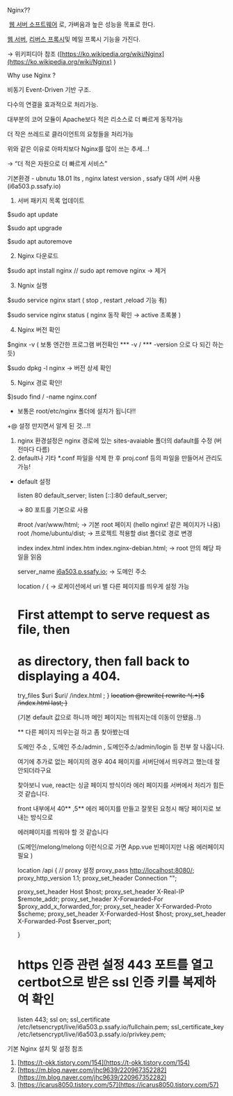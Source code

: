 Nginx??

 [웹 서버 소프트웨어](https://ko.wikipedia.org/wiki/%EC%9B%B9_%EC%84%9C%EB%B2%84_%EC%86%8C%ED%94%84%ED%8A%B8%EC%9B%A8%EC%96%B4) 로, 가벼움과 높은 성능을 목표로 한다. 

[웹 서버](https://ko.wikipedia.org/wiki/%EC%9B%B9_%EC%84%9C%EB%B2%84), [리버스 프록시](https://ko.wikipedia.org/wiki/%EB%A6%AC%EB%B2%84%EC%8A%A4_%ED%94%84%EB%A1%9D%EC%8B%9C)및 메일 프록시 기능을 가진다. 

→ 위키피디아 참조 ([https://ko.wikipedia.org/wiki/Nginx](https://ko.wikipedia.org/wiki/Nginx) )

Why use Nginx ?

비동기 Event-Driven 기반 구조.

다수의 연결을 효과적으로 처리가능.

대부분의 코어 모듈이 Apache보다 적은 리소스로 더 빠르게 동작가능

더 작은 쓰레드로 클라이언트의 요청들을 처리가능

위와 같은 이유로 아파치보다 Nginx를 많이 쓰는 추세...!

→ “더 적은 자원으로 더 빠르게 서비스”

기본환경  - ubnutu 18.01 lts , nginx latest version , ssafy 대여 서버 사용(i6a503.p.ssafy.io)

 

1) 서버 패키지 목록 업데이트

$sudo apt update 

$sudo apt upgrade

$sudo apt autoremove

2) Nginx 다운로드

$sudo apt install nginx    // sudo apt remove nginx → 제거

3) Ngnix 실행

$sudo service nginx start ( stop , restart ,reload 기능 有)

$sudo service nginx status ( nginx 동작 확인 → active 초록불 ) 

4) Nginx 버전 확인

$nginx -v ( 보통 엔간한 프로그램 버전확인 *** -v / *** -version 으로 다 되긴 하는듯)

$sudo dpkg -l nginx → 버전 상세 확인

5) Nginx 경로 확인! 

$)sudo find / -name nginx.conf

- 보통은 root/etc/nginx 폴더에 설치가 됩니다!!

+@  설정 만지면서 알게 된 것...!!

1. nginx 환경설정은 nginx 경로에 있는 sites-avaiable 폴더의 dafault를 수정 (버전마다 다름)
2. default나 기타 *.conf 파일을 삭제 한 후 proj.conf 등의 파일을 만들어서 관리도 가능!

- default 설정
    
    listen 80 default_server;
    listen [::]:80 default_server;
    
    → 80 포트를 기본으로 사용
    
    #root /var/www/html; → 기본 root 페이지 (hello nginx! 같은 페이지가 나옴) 
    root /home/ubuntu/dist; → 프로젝트 적용할 dist 폴더로 경로 변경 
    
    index index.html index.htm index.nginx-debian.html; → root 안의 해당 파일을 읽음
    
    server_name [i6a503.p.ssafy.io](http://i6a503.p.ssafy.io/); → 도메인 주소
    
    location / {   → 로케이션에서 uri 별 다른 페이지를 띄우게 설정 가능
    # First attempt to serve request as file, then
    # as directory, then fall back to displaying a 404.
    try_files $uri $uri/ /index.html ;
    }
    ~~location @rewrite{
    rewrite ^(.+)$ /index.html last;
    }~~
    
    (기본 default 값으로 하니까 메인 페이지는 띄워지는데 이동이 안됐음..!)
    
    ** 다른 페이지 띄우는걸 하고 좀 찾아봤는데
    
    도메인 주소 , 도메인 주소/admin , 도메인주소/admin/login 등 전부 잘 나옵니다.
    
    여기에 추가로 없는 페이지의 경우 404 페이지를 서버단에서 띄우려고 했는데 잘 안되더라구요
    
    찾아보니 vue, react는 싱글 페이지 방식이라 에러 페이지를 서버에서 처리가 힘든것 같습니다.
    
    front 내부에서 40** ,5** 에러 페이지를 만들고 잘못된 요청시 해당 페이지로 보내는 방식으로 
    
    에러페이지를 띄워야 할 것 같습니다
    
    (도메인/melong/melong 이런식으로 가면 App.vue 빈페이지만 나옴 에러페이지 필요 )
    
    location /api { // proxy 설정 
    proxy_pass [http://localhost:8080/](http://localhost:8080/);
    proxy_http_version 1.1;
    proxy_set_header Connection "";
    
    proxy_set_header Host $host;
    proxy_set_header X-Real-IP $remote_addr;
    proxy_set_header X-Forwarded-For $proxy_add_x_forwarded_for;
    proxy_set_header X-Forwarded-Proto $scheme;
    proxy_set_header X-Forwarded-Host $host;
    proxy_set_header X-Forwarded-Post $server_port;
    
    }
    
    #  https 인증 관련 설정 443 포트를 열고 certbot으로 받은 ssl 인증 키를 복제하여 확인
    
    listen 443;
    ssl on;
    ssl_certificate /etc/letsencrypt/live/i6a503.p.ssafy.io/fullchain.pem;
    ssl_certificate_key /etc/letsencrypt/live/i6a503.p.ssafy.io/privkey.pem;
    

기본 Nginx 설치 및 설정 참조 

1. [https://t-okk.tistory.com/154](https://t-okk.tistory.com/154)
2. [https://m.blog.naver.com/jhc9639/220967352282](https://m.blog.naver.com/jhc9639/220967352282)
3. [https://icarus8050.tistory.com/57](https://icarus8050.tistory.com/57)
